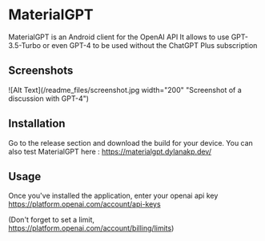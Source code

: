 # MaterialGPT
MaterialGPT is an Android client for the OpenAI API
It allows to use GPT-3.5-Turbo or even GPT-4 to be used without the ChatGPT Plus subscription

## Screenshots

![Alt Text](/readme_files/screenshot.jpg width="200" "Screenshot of a discussion with GPT-4")

## Installation

Go to the release section and download the build for your device.
You can also test MaterialGPT here : https://materialgpt.dylanakp.dev/

## Usage

Once you've installed the application, enter your openai api key
https://platform.openai.com/account/api-keys

(Don't forget to set a limit, https://platform.openai.com/account/billing/limits)

